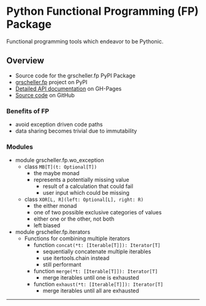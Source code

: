 # Python Functional Programming (FP) Package 

Functional programming tools which endeavor to be Pythonic.

## Overview

* Source code for the grscheller.fp PyPI Package
* [grscheller.fp][1] project on PyPI
* [Detailed API documentation][2] on GH-Pages
* [Source code][3] on GitHub

### Benefits of FP

* avoid exception driven code paths
* data sharing becomes trivial due to immutability

### Modules

* module grscheller.fp.wo\_exception
  * class `MB[T](t: Optional[T])`
    * the maybe monad
    * represents a potentially missing value
      * result of a calculation that could fail
      * user input which could be missing
  * class `XOR[L, R](left: Optional[L], right: R)`
    * the either monad
    * one of two possible exclusive categories of values
    * either one or the other, not both
    * left biased
* module grscheller.fp.iterators
  * Functions for combining multiple iterators
    * function `concat(*t: [Iterable[T]]): Iterator[T]`
      * sequentially concatenate multiple iterables
      * use itertools.chain instead
      * still performant
    * function `merge(*t: [Iterable[T]]): Iterator[T]`
      * merge iterables until one is exhausted
    * function `exhaust(*t: [Iterable[T]]): Iterator[T]`
      * merge iterables until all are exhausted

---

[1]: https://pypi.org/project/grscheller.fp/
[2]: https://grscheller.github.io/fp/API/development/html/grscheller/datastructures/index.html
[3]: https://github.com/grscheller/fp/
